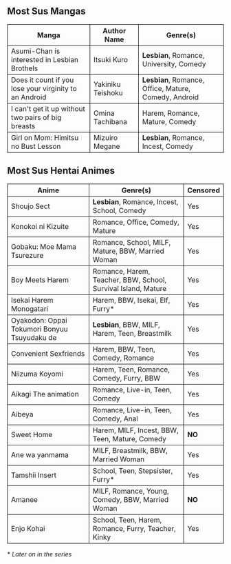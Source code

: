 ## Most Sus Mangas

<style>
.d-table tr:hover {
  background-color: rgba(2, 255, 238, 0.58);
}

.d-table table, th, td {
  border: 1px solid black;
  border-collapse: collapse;
}
</style>

<!-- Table Start -->

<table class = "d-table">

<tr>
<th> Manga
<th> Author Name
<th> Genre(s)
</tr>

<tr>
<td> Asumi-Chan is interested in Lesbian Brothels
<td> Itsuki Kuro
<td> <b>Lesbian</b>, Romance, University, Comedy
</tr>

<tr>
<td> Does it count if you lose your virginity to an Android
<td> Yakiniku Teishoku
<td> <b>Lesbian</b>, Romance, Office, Mature, Comedy, Android
</tr>

<tr>
<td> I can't get it up without two pairs of big breasts
<td> Omina Tachibana
<td> Harem, Romance, Mature, Comedy
</tr>

<tr>
<td> Girl on Mom: Himitsu no Bust Lesson
<td> Mizuiro Megane
<td> <b>Lesbian</b>, Romance, Incest, Comedy
</tr>

</table>

## Most Sus Hentai Animes

<style>
.h-table tr:hover {background-color:rgba(99, 255, 2, 0.49);}

.h-table table, th, td {
  border: 1px solid black;
  border-collapse: collapse;
}
</style>

<!-- Table Start -->

<table class="h-table">

<tr>
<th> Anime
<th> Genre(s)
<th> Censored
</tr>

<tr>
<td> Shoujo Sect
<td> <b>Lesbian</b>, Romance, Incest, School, Comedy
<td> Yes
</tr>

<tr>
<td> Konokoi ni Kizuite
<td> Romance, Office, Comedy, Mature
<td> Yes
</tr>

<tr>
<td> Gobaku: Moe Mama Tsurezure
<td> Romance, School, MILF, Mature, BBW, Married Woman
<td> Yes
</tr> 

<tr>
<td> Boy Meets Harem
<td> Romance, Harem, Teacher, BBW, School, Survival Island, Mature
<td> Yes
</tr>

<tr>
<td> Isekai Harem Monogatari
<td> Harem, BBW, Isekai, Elf, Furry*
<td> Yes
</tr>

<tr>
<td> Oyakodon: Oppai Tokumori Bonyuu Tsuyudaku de
<td> <b>Lesbian</b>, BBW, MILF, Harem, Teen, Breastmilk
<td> Yes
</tr>

<tr>
<td> Convenient Sexfriends
<td> Harem, BBW, Teen, Comedy, Romance
<td> Yes
</tr>

<tr>
<td> Niizuma Koyomi
<td> Harem, Teen, Romance, Comedy, Furry, BBW
<td> Yes
</tr>

<tr>
<td> Aikagi The animation
<td> Romance, Live-in, Teen, Comedy
<td> Yes
</tr>

<tr>
<td> Aibeya
<td> Romance, Live-in, Teen, Comedy, Anal
<td> Yes
</tr>

<tr>
<td> Sweet Home
<td> Harem, MILF, Incest, BBW, Teen, Mature, Comedy 
<td> <b>NO</b>
</tr>

<tr>
<td> Ane wa yanmama
<td> MILF, Breastmilk, BBW, Married Woman
<td> Yes
</tr>

<tr>
<td> Tamshii Insert
<td> School, Teen, Stepsister, Furry*
<td> Yes
</tr>

<tr>
<td> Amanee
<td> MILF, Romance, Young, Comedy, BBW, Married Woman
<td> <b>NO</b>
</tr>

<tr>
<td> Enjo Kohai
<td> School, Teen, Harem, Romance, Furry, Teacher, Kinky
<td> Yes
</tr>

</table>

<footer>
* <i>Later on in the series</i>
</footer>


